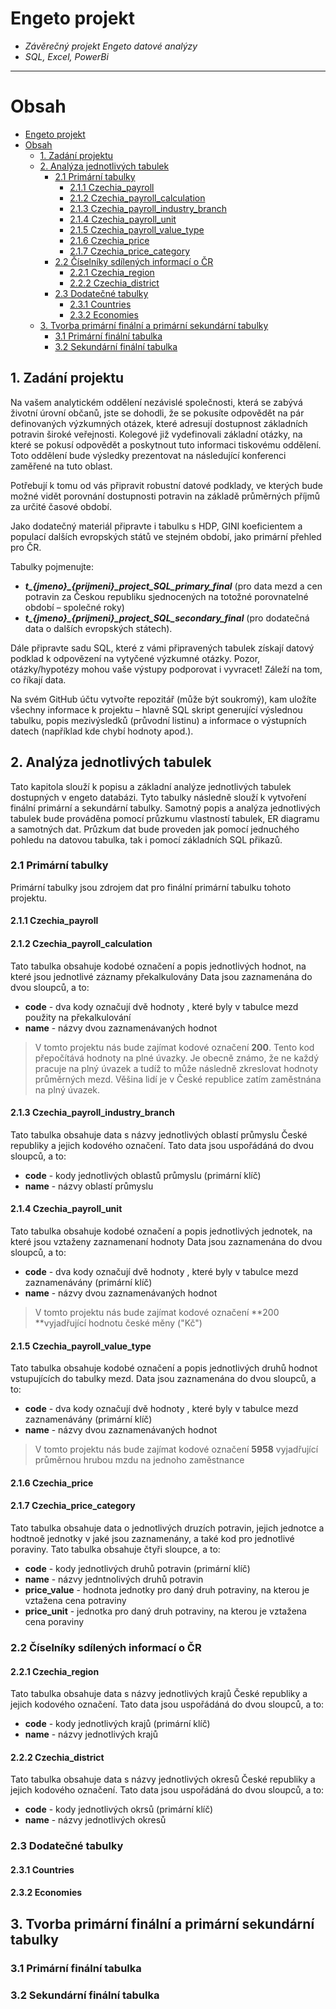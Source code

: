 # Engeto projekt

- *Závěrečný projekt Engeto datové analýzy*
- *SQL, Excel, PowerBi*
---


# Obsah
  
- [Engeto projekt](#engeto-projekt)
- [Obsah](#obsah)
  - [1. Zadání projektu](#1-zadání-projektu)
  - [2. Analýza jednotlivých tabulek](#2-analýza-jednotlivých-tabulek)
    - [2.1 Primární tabulky](#21-primární-tabulky)
      - [2.1.1 Czechia\_payroll](#211-czechia_payroll)
      - [2.1.2 Czechia\_payroll\_calculation](#212-czechia_payroll_calculation)
      - [2.1.3 Czechia\_payroll\_industry\_branch](#213-czechia_payroll_industry_branch)
      - [2.1.4 Czechia\_payroll\_unit](#214-czechia_payroll_unit)
      - [2.1.5 Czechia\_payroll\_value\_type](#215-czechia_payroll_value_type)
      - [2.1.6 Czechia\_price](#216-czechia_price)
      - [2.1.7 Czechia\_price\_category](#217-czechia_price_category)
    - [2.2 Číselníky sdílených informací o ČR](#22-číselníky-sdílených-informací-o-čr)
      - [2.2.1 Czechia\_region](#221-czechia_region)
      - [2.2.2 Czechia\_district](#222-czechia_district)
    - [2.3 Dodatečné tabulky](#23-dodatečné-tabulky)
      - [2.3.1 Countries](#231-countries)
      - [2.3.2 Economies](#232-economies)
  - [3. Tvorba primární finální a primární sekundární tabulky](#3-tvorba-primární-finální-a-primární-sekundární-tabulky)
    - [3.1 Primární finální tabulka](#31-primární-finální-tabulka)
    - [3.2 Sekundární finální tabulka](#32-sekundární-finální-tabulka)






## 1. Zadání projektu

Na vašem analytickém oddělení nezávislé společnosti, která se zabývá životní úrovní občanů, jste se dohodli, že se pokusíte odpovědět na pár definovaných výzkumných otázek, které adresují dostupnost základních potravin široké veřejnosti. Kolegové již vydefinovali základní otázky, na které se pokusí odpovědět a poskytnout tuto informaci tiskovému oddělení. Toto oddělení bude výsledky prezentovat na následující konferenci zaměřené na tuto oblast.

Potřebují k tomu od vás připravit robustní datové podklady, ve kterých bude možné vidět porovnání dostupnosti potravin na základě průměrných příjmů za určité časové období.

Jako dodatečný materiál připravte i tabulku s HDP, GINI koeficientem a populací dalších evropských států ve stejném období, jako primární přehled pro ČR.

Tabulky pojmenujte:
- ***t_{jmeno}_{prijmeni}_project_SQL_primary_final*** (pro data mezd a cen potravin za Českou republiku sjednocených na totožné porovnatelné období – společné roky) 
- ***t_{jmeno}_{prijmeni}_project_SQL_secondary_final*** (pro dodatečná data o dalších evropských státech).

Dále připravte sadu SQL, které z vámi připravených tabulek získají datový podklad k odpovězení na vytyčené výzkumné otázky. Pozor, otázky/hypotézy mohou vaše výstupy podporovat i vyvracet! Záleží na tom, co říkají data.

Na svém GitHub účtu vytvořte repozitář (může být soukromý), kam uložíte všechny informace k projektu – hlavně SQL skript generující výslednou tabulku, popis mezivýsledků (průvodní listinu) a informace o výstupních datech (například kde chybí hodnoty apod.).

## 2. Analýza jednotlivých tabulek
Tato kapitola slouží k popisu a základní analýze jednotlivých tabulek dostupných v engeto databázi. Tyto tabulky následně slouží k vytvoření finální primární a sekundární tabulky.
Samotný popis a analýza jednotlivých tabulek bude prováděna pomocí průzkumu vlastností tabulek, ER diagramu a samotných dat. Průzkum dat bude proveden jak pomocí jednuchého pohledu na datovou tabulka, tak i pomocí základních SQL přikazů.
### 2.1 Primární tabulky
Primární tabulky jsou zdrojem dat pro finální primární tabulku tohoto projektu.
#### 2.1.1 Czechia_payroll
#### 2.1.2 Czechia_payroll_calculation
Tato tabulka obsahuje kodobé označení a popis jednotlivých hodnot, na které jsou jednotlivé záznamy překalkulovány
Data jsou zaznamenána do dvou sloupců, a to:
- **code** - dva kody označují dvě hodnoty , které byly v tabulce mezd použity na překalkulování
- **name** - názvy dvou zaznamenávaných hodnot
> V tomto projektu nás bude zajímat kodové označení **200**. Tento kod přepočítává hodnoty na plné úvazky. Je obecně známo, že ne každý pracuje na plný úvazek a tudíž to může následně zkreslovat hodnoty průměrných mezd. Věšina lidí je v České republice zatím zaměstnána na plný úvazek.
#### 2.1.3 Czechia_payroll_industry_branch
Tato tabulka obsahuje data s názvy jednotlivých oblastí průmyslu České republiky a jejich kodového označení. Tato data jsou uspořádáná do dvou sloupců, a to:
- **code** -  kody jednotlivých oblastů průmyslu (primární klíč)
- **name** -  názvy oblastí průmyslu
#### 2.1.4 Czechia_payroll_unit
Tato tabulka obsahuje kodobé označení a popis jednotlivých jednotek, na které jsou vztaženy zaznamenaní hodnoty
Data jsou zaznamenána do dvou sloupců, a to:
- **code** - dva kody označují dvě hodnoty , které byly v tabulce mezd zaznamenávány (primární klíč)
- **name** - názvy dvou zaznamenávaných hodnot
> V tomto projektu nás bude zajímat kodové označení **200 **vyjadřující hodnotu české měny ("Kč")
#### 2.1.5 Czechia_payroll_value_type
Tato tabulka obsahuje kodobé označení a popis jednotlivých druhů hodnot vstupujících do tabulky mezd.
Data jsou zaznamenána do dvou sloupců, a to:
- **code** - dva kody označují dvě hodnoty , které byly v tabulce mezd zaznamenávány (primární klíč)
- **name** - názvy dvou zaznamenávaných hodnot
> V tomto projektu nás bude zajímat kodové označení **5958** vyjadřující průměrnou hrubou mzdu na jednoho zaměstnance
#### 2.1.6 Czechia_price
#### 2.1.7 Czechia_price_category
Tato tabulka obsahuje data o jednotlivých druzích potravin, jejich jednotce a hodtnoě jednotky v jaké jsou zaznamenány, a také kod pro jednotlivé poraviny.
Tato tabulka obsahuje čtyři sloupce, a to:
- **code** - kody jednotlivých druhů potravin (primární klíč)
- **name** - názvy jedntnolivých druhů potravin
- **price_value** - hodnota jednotky pro daný druh potraviny, na kterou je vztažena cena potraviny
- **price_unit** - jednotka pro daný druh potraviny, na kterou je vztažena cena poraviny
### 2.2 Číselníky sdílených informací o ČR
#### 2.2.1 Czechia_region
Tato tabulka obsahuje data s názvy jednotlivých krajů České republiky a jejich kodového označení. Tato data jsou uspořádáná do dvou sloupců, a to:
- **code** -  kody jednotlivých krajů (primární klíč)
- **name** -  názvy jednotlivých krajů
#### 2.2.2 Czechia_district
Tato tabulka obsahuje data s názvy jednotlivých okresů České republiky a jejich kodového označení. Tato data jsou uspořádáná do dvou sloupců, a to:
- **code** - kody jednotlivých okrsů (primární klíč)
- **name** - názvy jednotlivých okresů
### 2.3 Dodatečné tabulky
#### 2.3.1 Countries
#### 2.3.2 Economies
## 3. Tvorba primární finální a primární sekundární tabulky
### 3.1 Primární finální tabulka
### 3.2 Sekundární finální tabulka